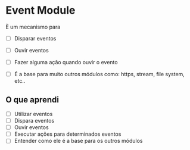 # Event Module

È um mecanismo para
* [ ] Disparar eventos
* [ ] Ouvir eventos
* [ ] Fazer alguma ação quando ouvir o evento
* [ ] É a base para muito outros módulos como: https, stream, file system, etc..


## O que aprendi

* [ ] Utilizar eventos
* [ ] Dispara eventos
* [ ] Ouvir eventos
* [ ] Executar ações para determinados eventos
* [ ] Entender como ele é a base para os outros módulos